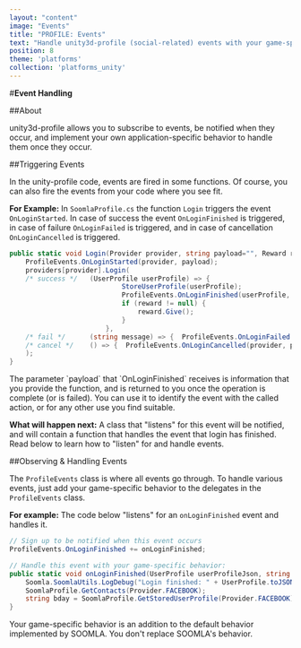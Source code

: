 ```yaml
---
layout: "content"
image: "Events"
title: "PROFILE: Events"
text: "Handle unity3d-profile (social-related) events with your game-specific behavior."
position: 8
theme: 'platforms'
collection: 'platforms_unity'
---
```


#**Event Handling**

##About

unity3d-profile allows you to subscribe to events, be notified when they occur, and implement your own application-specific behavior to handle them once they occur.

##Triggering Events

In the unity-profile code, events are fired in some functions. Of course, you can also fire the events from your code where you see fit.

**For Example:** In `SoomlaProfile.cs` the function `Login` triggers the event `OnLoginStarted`. In case of success the event `OnLoginFinished` is triggered, in case of failure `OnLoginFailed` is triggered, and in case of cancellation `OnLoginCancelled` is triggered.

``` cs
public static void Login(Provider provider, string payload="", Reward reward = null) {
	ProfileEvents.OnLoginStarted(provider, payload);
	providers[provider].Login(
	/* success */	(UserProfile userProfile) => {
							StoreUserProfile(userProfile);
							ProfileEvents.OnLoginFinished(userProfile, payload);
							if (reward != null) {
								reward.Give();
							}
						},
	/* fail */		(string message) => {  ProfileEvents.OnLoginFailed (provider, message, payload); },
	/* cancel */	() => {  ProfileEvents.OnLoginCancelled(provider, payload); }
	);
}
```

<div class="info-box">The parameter `payload` that `OnLoginFinished` receives is information that you provide the function, and is returned to you once the operation is complete (or is failed). You can use it to identify the event with the called action, or for any other use you find suitable.</div>

**What will happen next:** A class that "listens" for this event will be notified, and will contain a function that handles the event that login has finished. Read below to learn how to "listen" for and handle events.

##Observing & Handling Events

The `ProfileEvents` class is where all events go through. To handle various events, just add your game-specific behavior to the delegates in the `ProfileEvents` class.

**For example:** The code below "listens" for an `onLoginFinished` event and handles it.

``` cs
// Sign up to be notified when this event occurs
ProfileEvents.OnLoginFinished += onLoginFinished;

// Handle this event with your game-specific behavior:
public static void onLoginFinished(UserProfile userProfileJson, string payload){
	Soomla.SoomlaUtils.LogDebug("Login finished: " + UserProfile.toJSONObject().print());
	SoomlaProfile.GetContacts(Provider.FACEBOOK);
	string bday = SoomlaProfile.GetStoredUserProfile(Provider.FACEBOOK).Birthday;
}
```

<div class="info-box">Your game-specific behavior is an addition to the default behavior implemented by SOOMLA. You don't replace SOOMLA's behavior.</div>
